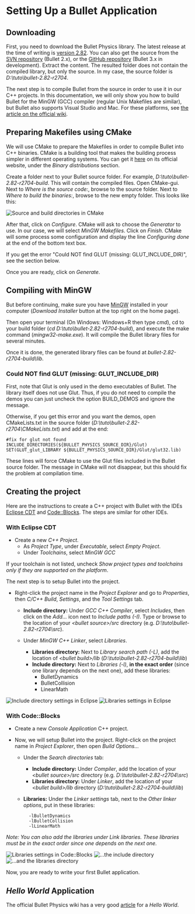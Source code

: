 Setting Up a Bullet Application
===============================

Downloading
-----------

First, you need to download the Bullet Physics library. The latest release at the time of writing is [version 2.82][latest-release]. You can also get the source from the [SVN repository][svn-repo] (Bullet 2.x), or the [GitHub repository][git-repo] (Bullet 3.x in development). Extract the content. The resulted folder does not contain the compiled library, but only the source. In my case, the source folder is *D:\tuto\bullet-2.82-r2704*.

The next step is to compile Bullet from the source in order to use it in our C++ projects. In this documentation, we will only show you how to build Bullet for the MinGW (GCC) compiler (regular Unix Makefiles are similar), but Bullet also supports Visual Studio and Mac. For these platforms, see [the article on the official wiki][setup-wiki].

Preparing Makefiles using CMake
-------------------------------

We will use CMake to prepare the Makefiles in order to compile Bullet into C++ binaries. CMake is a building tool that makes the building process simpler in different operating systems. You can get it [here][cmake-download] on its official website, under the *Binary distributions* section.

Create a folder next to your Bullet source folder. For example, *D:\tuto\bullet-2.82-r2704-build*. This will contain the compiled files.
Open CMake-gui. Next to *Where is the source code:*, browse to the source folder. Next to *Where to build the binaries:*, browse to the new empty folder. This looks like this:

![Source and build directories in CMake][cmake-directories]

After that, click on *Configure*. CMake will ask to choose the *Generator* to use. In our case, we will select *MinGW Makefiles*. Click on *Finish*. CMake will some process some configuration and display the line *Configuring done* at the end of the bottom text box.

If you get the error "Could NOT find GLUT (missing:  GLUT_INCLUDE_DIR)", see the section below.

Once you are ready, click on *Generate*.

Compiling with MinGW
--------------------

But before continuing, make sure you have [MinGW][mingw] installed in your computer (*Download Installer* button at the top right on the home page).

Then open your terminal (On Windows: Windows+R then type *cmd*), cd to your build folder (*cd D:\tuto\bullet-2.82-r2704-build*), and execute the make command (*mingw32-make.exe*). It will compile the Bullet library files for several minutes.

Once it is done, the generated library files can be found at *bullet-2.82-r2704-build\lib*.

### Could NOT find GLUT (missing:  GLUT_INCLUDE_DIR) ###

First, note that Glut is only used in the demo executables of Bullet. The library itself does not use Glut. Thus, if you do not need to compile the demos you can just uncheck the option BUILD_DEMOS and ignore the message.

Otherwise, if you get this error and you want the demos, open CMakeLists.txt in the source folder (*D:\tuto\bullet-2.82-r2704\CMakeLists.txt*) and add at the end:

	#fix for glut not found
	INCLUDE_DIRECTORIES(${BULLET_PHYSICS_SOURCE_DIR}/Glut)
	SET(GLUT_glut_LIBRARY ${BULLET_PHYSICS_SOURCE_DIR}/Glut/glut32.lib)

These lines will force CMake to use the Glut files included in the Bullet source folder. The message in CMake will not disappear, but this should fix the problem at compilation time. 

Creating the project
--------------------

Here are the instructions to create a C++ project with Bullet with the IDEs [Eclipse CDT][eclipse-cdt] and [Code::Blocks][code-blocks]. The steps are similar for other IDEs.

### With Eclipse CDT

* Create a new *C++ Project*.
	* As *Project Type*, under *Executable*, select *Empty Project*.
	* Under *Toolchains*, select *MinGW GCC*

If your toolchain is not listed, uncheck *Show project types and toolchains only if they are supported on the platform*.

The next step is to setup Bullet into the project.

* Right-click the project name in the *Project Explorer* and go to *Properties*, then *C/C++ Build*, *Settings*, and the *Tool Settings* tab.

	* **Include directory:** Under *GCC C++ Compiler*, select *Includes*, then click on the *Add...* icon next to *Include paths (-I)*. Type or browse to the location of your *&lt;bullet source>/src* directory (e.g. *D:\tuto\bullet-2.82-r2704\src*).

	* Under *MinGW C++ Linker*, select *Libraries*.
		* **Libraries directory:** Next to *Library search path (-L)*, add the location of *&lt;bullet build>/lib* (*D:\tuto\bullet-2.82-r2704-build\lib*)
		* **Include directory:** Next to *Libraries (-l)*, **in the exact order** (since one library depends on the next one), add these libraries:
			* BulletDynamics
			* BulletCollision
			* LinearMath

![Include directory settings in Eclipse][eclipse-include]
![Libraries settings in Eclipse][eclipse-libraries]

### With Code::Blocks

* Create a new *Console Application* C++ project.

* Now, we will setup Bullet into the project. Right-click on the project name in *Project Explorer*, then open *Build Options...*  

	* Under the *Search directories* tab:
		* **Include directory:** Under *Compiler*, add the location of your *&lt;bullet source>/src* directory (e.g. *D:\tuto\bullet-2.82-r2704\src*)
		* **Libraries directory:** Under *Linker*, add the location of your *&lt;bullet build>/lib* directory (*D:\tuto\bullet-2.82-r2704-build\lib*)

	* **Libraries:** Under the *Linker settings* tab, next to the *Other linker options*, put in these libraries:

			-lBulletDynamics
			-lBulletCollision
			-lLinearMath

*Note: You can also add the libraries under *Link libraries*. These libraries must be in the exact order since one depends on the next one.*

![Libraries settings in Code::Blocks][code-blocks-libraries]
![...the include directory][code-blocks-include]
![...and the libraries directory][code-blocks-libraries-dir]


Now, you are ready to write your first Bullet application.


[cmake-directories]: img/setup/02_cmake_directories.png
[eclipse-libraries]: img/setup/08_eclipse_libraries_cut.png
[eclipse-include]: img/setup/09_eclipse_include_cut.png
[code-blocks-libraries]: img/setup/10_code_blocks_libraries.png
[code-blocks-include]: img/setup/11_code_blocks_include.png
[code-blocks-libraries-dir]: img/setup/12_code_blocks_libraries_dir.png

[latest-release]: http://code.google.com/p/bullet/downloads/list
[svn-repo]: https://code.google.com/p/bullet/source/checkout
[git-repo]: https://github.com/bulletphysics/bullet3
[cmake-download]: http://www.cmake.org/cmake/resources/software.html
[mingw]: http://www.mingw.org/
[setup-wiki]: http://bulletphysics.org/mediawiki-1.5.8/index.php/Creating_a_project_from_scratch
[eclipse-cdt]: http://www.eclipse.org/cdt/
[code-blocks]: http://www.codeblocks.org/


*Hello World* Application
-------------------------

The official Bullet Physics wiki has a very good [article][hello-wiki] for a *Hello World*.

[hello-wiki]: http://bulletphysics.org/mediawiki-1.5.8/index.php/Hello_World
